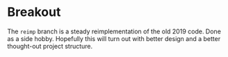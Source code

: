# Breakout

The ```reimp``` branch is a steady reimplementation of the old 2019 code. Done as a side hobby. Hopefully this will turn out with better design and a better thought-out project structure.
